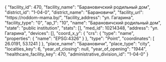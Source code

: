 {
    "facility_id": 470,
    "facility_name": "Барановичский родильный дом",
    "district_id": "1-04-0",
    "district_name": "Барановичи",
    "facility_url": "https:\/\/roddom-mama.by\/",
    "facility_address": "ул. Гагарина",
    "facility_type": "0",
    "ap_1": "10",
    "name": "Барановичский родильный дом",
    "state": "public institution",
    "stats": [],
    "med_id": 10214348,
    "address": "ул. Гагарина",
    "devices": [],
    "coord_x_y": {
        "crs": {
            "type": "name",
            "properties": {
                "name": "EPSG:4326"
            }
        },
        "type": "Point",
        "coordinates": [
            26.0191,
            53.1241
        ]
    },
    "place_name": "Барановичи",
    "place_type": "city",
    "localties_key": 6,
    "year_of_closing": null,
    "year_of_opening": "1944",
    "healthcare_facility_key": 470,
    "administrative_division_id": "1-04-0"
}